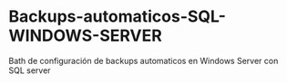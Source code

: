 # Backups-automaticos-SQL-WINDOWS-SERVER
Bath de configuración de backups automaticos en Windows Server con SQL server
